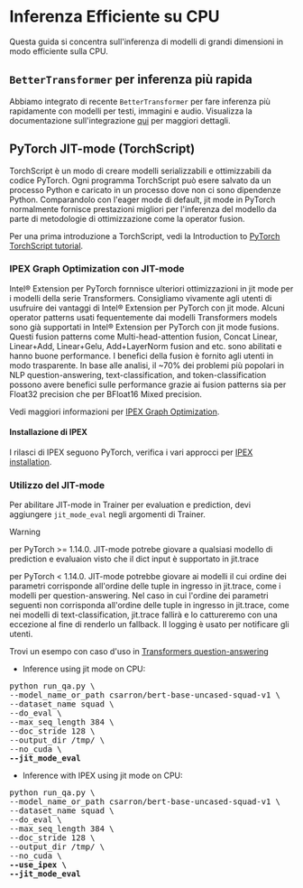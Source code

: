 <!--Copyright 2022 The HuggingFace Team. All rights reserved.

Licensed under the Apache License, Version 2.0 (the "License"); you may not use this file except in compliance with
the License. You may obtain a copy of the License at

http://www.apache.org/licenses/LICENSE-2.0

Unless required by applicable law or agreed to in writing, software distributed under the License is distributed on
an "AS IS" BASIS, WITHOUT WARRANTIES OR CONDITIONS OF ANY KIND, either express or implied. See the License for the

⚠️ Note that this file is in Markdown but contain specific syntax for our doc-builder (similar to MDX) that may not be
rendered properly in your Markdown viewer.

-->

# Inferenza Efficiente su CPU

Questa guida si concentra sull'inferenza di modelli di grandi dimensioni in modo efficiente sulla CPU.

## `BetterTransformer` per inferenza più rapida

Abbiamo integrato di recente `BetterTransformer` per fare inferenza più rapidamente con modelli per testi, immagini e audio. Visualizza la documentazione sull'integrazione [qui](https://huggingface.co/docs/optimum/bettertransformer/overview) per maggiori dettagli.

## PyTorch JIT-mode (TorchScript)

TorchScript è un modo di creare modelli serializzabili e ottimizzabili da codice PyTorch. Ogni programma TorchScript può esere salvato da un processo Python  e caricato in un processo dove non ci sono dipendenze Python.
Comparandolo con l'eager mode di default, jit mode in PyTorch normalmente fornisce prestazioni migliori per l'inferenza del modello da parte di metodologie di ottimizzazione come la operator fusion.

Per una prima introduzione a TorchScript, vedi la Introduction to [PyTorch TorchScript tutorial](https://pytorch.org/tutorials/beginner/Intro_to_TorchScript_tutorial.html#tracing-modules).

### IPEX Graph Optimization con JIT-mode

Intel® Extension per PyTorch fornnisce ulteriori ottimizzazioni in jit mode per i modelli della serie Transformers. Consigliamo vivamente agli utenti di usufruire dei vantaggi di Intel® Extension per PyTorch con jit mode. Alcuni operator patterns usati fequentemente dai modelli Transformers models sono già supportati in Intel® Extension per PyTorch con jit mode fusions. Questi fusion patterns come Multi-head-attention fusion, Concat Linear, Linear+Add, Linear+Gelu, Add+LayerNorm fusion and etc. sono abilitati e hanno buone performance. I benefici della fusion è fornito agli utenti in modo trasparente. In base alle analisi, il ~70% dei problemi più popolari in NLP question-answering, text-classification, and token-classification possono avere benefici sulle performance grazie ai fusion patterns sia per Float32 precision che per BFloat16 Mixed precision.

Vedi maggiori informazioni per [IPEX Graph Optimization](https://intel.github.io/intel-extension-for-pytorch/cpu/latest/tutorials/features/graph_optimization.html).

#### Installazione di IPEX

I rilasci di IPEX seguono PyTorch, verifica i vari approcci per [IPEX installation](https://intel.github.io/intel-extension-for-pytorch/).

### Utilizzo del JIT-mode

Per abilitare JIT-mode in Trainer per evaluation e prediction, devi aggiungere `jit_mode_eval` negli argomenti di Trainer.

> [!WARNING]
> per PyTorch >= 1.14.0. JIT-mode potrebe giovare a qualsiasi modello di prediction e evaluaion visto che il dict input è supportato in jit.trace
>
> per PyTorch < 1.14.0. JIT-mode potrebbe giovare ai modelli il cui ordine dei parametri corrisponde all'ordine delle tuple in ingresso in jit.trace, come i modelli per question-answering.
> Nel caso in cui l'ordine dei parametri seguenti non corrisponda all'ordine delle tuple in ingresso in jit.trace, come nei modelli di text-classification, jit.trace fallirà e lo cattureremo con una eccezione al fine di renderlo un fallback. Il logging è usato per notificare gli utenti.

Trovi un esempo con caso d'uso in [Transformers question-answering](https://github.com/huggingface/transformers/tree/main/examples/pytorch/question-answering)

- Inference using jit mode on CPU:

<pre>python run_qa.py \
--model_name_or_path csarron/bert-base-uncased-squad-v1 \
--dataset_name squad \
--do_eval \
--max_seq_length 384 \
--doc_stride 128 \
--output_dir /tmp/ \
--no_cuda \
<b>--jit_mode_eval </b></pre> 

- Inference with IPEX using jit mode on CPU:

<pre>python run_qa.py \
--model_name_or_path csarron/bert-base-uncased-squad-v1 \
--dataset_name squad \
--do_eval \
--max_seq_length 384 \
--doc_stride 128 \
--output_dir /tmp/ \
--no_cuda \
<b>--use_ipex \</b>
<b>--jit_mode_eval</b></pre> 

